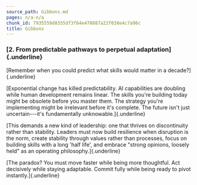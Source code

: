 ```yaml
---
source_path: Gibbons.md
pages: n/a-n/a
chunk_id: 7935559d8355df3f64e478887a22f038e4c7a96c
title: Gibbons
---
```

### **[2. From predictable pathways to perpetual adaptation]{.underline}**

[Remember when you could predict what skills would matter in a
decade?]{.underline}

[Exponential change has killed predictability. AI capabilities are
doubling while human development remains linear. The skills you\'re
building today might be obsolete before you master them. The strategy
you\'re implementing might be irrelevant before it\'s complete. The
future isn\'t just uncertain---it\'s fundamentally
unknowable.]{.underline}

[This demands a new kind of leadership: one that thrives on
discontinuity rather than stability. Leaders must now build resilience
when disruption is the norm, create stability through values rather than
processes, focus on building skills with a long 'half life', and embrace
\"strong opinions, loosely held\" as an operating
philosophy.]{.underline}

[The paradox? You must move faster while being more thoughtful. Act
decisively while staying adaptable. Commit fully while being ready to
pivot instantly.]{.underline}
